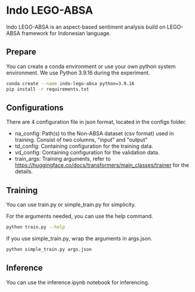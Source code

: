 # Indo LEGO-ABSA

Indo LEGO-ABSA is an aspect-based sentiment analysis build on LEGO-ABSA framework for Indonesian language.

## Prepare

You can create a conda environment or use your own python system environment. We use Python 3.9.16 during the experiment.

```bash
conda create --name indo-lego-absa python=3.9.16
pip install -r requirements.txt
```

## Configurations

There are 4 configuration file in json format, located in the configs folder.

* na_config: Path(s) to the Non-ABSA dataset (csv format) used in training. Consist of two columns, "input" and "output"
* td_config: Containing configuration for the training data.
* vd_config: Containing configuration for the validation data.
* train_args: Training arguments, refer to https://huggingface.co/docs/transformers/main_classes/trainer for the details.

## Training

You can use train.py or simple_train.py for simplicity.

For the arguments needed, you can use the help command.

```bash
python train.py --help
```

If you use simple_train.py, wrap the arguments in args.json.

```bash
python simple_train.py args.json
```

## Inference

You can use the inference.ipynb notebook for inferencing.